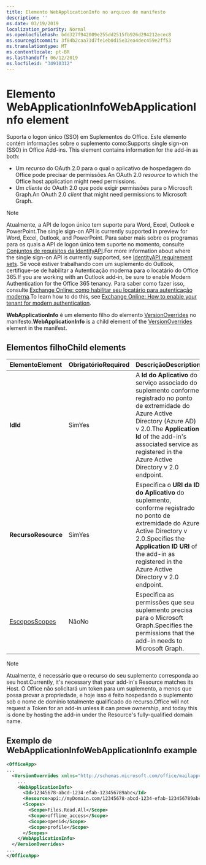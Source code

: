 ```yaml
---
title: Elemento WebApplicationInfo no arquivo de manifesto
description: ''
ms.date: 03/19/2019
localization_priority: Normal
ms.openlocfilehash: bdd327f942009e255dd2515fb926d294212ecec8
ms.sourcegitcommit: 3f84b2caa73d7fe1eb0d15e32ea4dec459e2ff53
ms.translationtype: MT
ms.contentlocale: pt-BR
ms.lasthandoff: 06/12/2019
ms.locfileid: "34910312"
---
```

# <a name="webapplicationinfo-element"></a><span data-ttu-id="6b784-102">Elemento WebApplicationInfo</span><span class="sxs-lookup"><span data-stu-id="6b784-102">WebApplicationInfo element</span></span>

<span data-ttu-id="6b784-103">Suporta o logon único (SSO) em Suplementos do Office. Este elemento contém informações sobre o suplemento como:</span><span class="sxs-lookup"><span data-stu-id="6b784-103">Supports single sign-on (SSO) in Office Add-ins. This element contains information for the add-in as both:</span></span>

- <span data-ttu-id="6b784-104">Um *recurso* do OAuth 2.0 para o qual o aplicativo de hospedagem do Office pode precisar de permissões.</span><span class="sxs-lookup"><span data-stu-id="6b784-104">An OAuth 2.0 *resource* to which the Office host application might need permissions.</span></span>
- <span data-ttu-id="6b784-105">Um *cliente* do OAuth 2.0 que pode exigir permissões para o Microsoft Graph.</span><span class="sxs-lookup"><span data-stu-id="6b784-105">An OAuth 2.0 *client* that might need permissions to Microsoft Graph.</span></span>

> [!NOTE]
> <span data-ttu-id="6b784-106">Atualmente, a API de logon único tem suporte para Word, Excel, Outlook e PowerPoint.</span><span class="sxs-lookup"><span data-stu-id="6b784-106">The single sign-on API is currently supported in preview for Word, Excel, Outlook, and PowerPoint.</span></span> <span data-ttu-id="6b784-107">Para saber mais sobre os programas para os quais a API de logon único tem suporte no momento, consulte [Conjuntos de requisitos da IdentityAPI](/office/dev/add-ins/reference/requirement-sets/identity-api-requirement-sets).</span><span class="sxs-lookup"><span data-stu-id="6b784-107">For more information about where the single sign-on API is currently supported, see [IdentityAPI requirement sets](/office/dev/add-ins/reference/requirement-sets/identity-api-requirement-sets).</span></span> <span data-ttu-id="6b784-108">Se você estiver trabalhando com um suplemento do Outlook, certifique-se de habilitar a Autenticação moderna para o locatário do Office 365.</span><span class="sxs-lookup"><span data-stu-id="6b784-108">If you are working with an Outlook add-in, be sure to enable Modern Authentication for the Office 365 tenancy.</span></span> <span data-ttu-id="6b784-109">Para saber como fazer isso, consulte [Exchange Online: como habilitar seu locatário para autenticação moderna](https://social.technet.microsoft.com/wiki/contents/articles/32711.exchange-online-how-to-enable-your-tenant-for-modern-authentication.aspx).</span><span class="sxs-lookup"><span data-stu-id="6b784-109">To learn how to do this, see [Exchange Online: How to enable your tenant for modern authentication](https://social.technet.microsoft.com/wiki/contents/articles/32711.exchange-online-how-to-enable-your-tenant-for-modern-authentication.aspx).</span></span>

<span data-ttu-id="6b784-110">**WebApplicationInfo** é um elemento filho do elemento [VersionOverrides](versionoverrides.md) no manifesto.</span><span class="sxs-lookup"><span data-stu-id="6b784-110">**WebApplicationInfo** is a child element of the [VersionOverrides](versionoverrides.md) element in the manifest.</span></span>  

## <a name="child-elements"></a><span data-ttu-id="6b784-111">Elementos filho</span><span class="sxs-lookup"><span data-stu-id="6b784-111">Child elements</span></span>

|  <span data-ttu-id="6b784-112">Elemento</span><span class="sxs-lookup"><span data-stu-id="6b784-112">Element</span></span> |  <span data-ttu-id="6b784-113">Obrigatório</span><span class="sxs-lookup"><span data-stu-id="6b784-113">Required</span></span>  |  <span data-ttu-id="6b784-114">Descrição</span><span class="sxs-lookup"><span data-stu-id="6b784-114">Description</span></span>  |
|:-----|:-----|:-----|
|  <span data-ttu-id="6b784-115">**Id**</span><span class="sxs-lookup"><span data-stu-id="6b784-115">**Id**</span></span>    |  <span data-ttu-id="6b784-116">Sim</span><span class="sxs-lookup"><span data-stu-id="6b784-116">Yes</span></span>   |  <span data-ttu-id="6b784-117">A **Id do Aplicativo** do serviço associado do suplemento conforme registrado no ponto de extremidade do Azure Active Directory (Azure AD) v 2.0.</span><span class="sxs-lookup"><span data-stu-id="6b784-117">The **Application Id** of the add-in's associated service as registered in the Azure Active Directory v 2.0 endpoint.</span></span>|
|  <span data-ttu-id="6b784-118">**Recurso**</span><span class="sxs-lookup"><span data-stu-id="6b784-118">**Resource**</span></span>  |  <span data-ttu-id="6b784-119">Sim</span><span class="sxs-lookup"><span data-stu-id="6b784-119">Yes</span></span>   |  <span data-ttu-id="6b784-120">Especifica o **URI da ID do Aplicativo** do suplemento, conforme registrado no ponto de extremidade do Azure Active Directory v 2.0.</span><span class="sxs-lookup"><span data-stu-id="6b784-120">Specifies the **Application ID URI** of the add-in as registered in the Azure Active Directory v 2.0 endpoint.</span></span>|
|  [<span data-ttu-id="6b784-121">Escopos</span><span class="sxs-lookup"><span data-stu-id="6b784-121">Scopes</span></span>](scopes.md)                |  <span data-ttu-id="6b784-122">Não</span><span class="sxs-lookup"><span data-stu-id="6b784-122">No</span></span>  |  <span data-ttu-id="6b784-123">Especifica as permissões que seu suplemento precisa para o Microsoft Graph.</span><span class="sxs-lookup"><span data-stu-id="6b784-123">Specifies the permissions that the add-in needs to Microsoft Graph.</span></span>  |

> [!NOTE] 
> <span data-ttu-id="6b784-124">Atualmente, é necessário que o recurso do seu suplemento corresponda ao seu host.</span><span class="sxs-lookup"><span data-stu-id="6b784-124">Currently, it's necessary that your add-in's Resource matches its Host.</span></span> <span data-ttu-id="6b784-125">O Office não solicitará um token para um suplemento, a menos que possa provar a propriedade, e hoje isso é feito hospedando o suplemento sob o nome de domínio totalmente qualificado do recurso.</span><span class="sxs-lookup"><span data-stu-id="6b784-125">Office will not request a Token for an add-in unless it can prove ownership, and today this is done by hosting the add-in under the Resource's fully-qualified domain name.</span></span>

## <a name="webapplicationinfo-example"></a><span data-ttu-id="6b784-126">Exemplo de WebApplicationInfo</span><span class="sxs-lookup"><span data-stu-id="6b784-126">WebApplicationInfo example</span></span>

```xml
<OfficeApp>
...
  <VersionOverrides xmlns="http://schemas.microsoft.com/office/mailappversionoverrides" xsi:type="VersionOverridesV1_0">
    ...
    <WebApplicationInfo>
      <Id>12345678-abcd-1234-efab-123456789abc</Id>
      <Resource>api://myDomain.com/12345678-abcd-1234-efab-123456789abc</Resource>
      <Scopes>
        <Scope>Files.Read.All</Scope>
        <Scope>offline_access</Scope>
        <Scope>openid</Scope>
        <Scope>profile</Scope>        
      </Scopes>
    </WebApplicationInfo>
  </VersionOverrides>
...
</OfficeApp>
```
